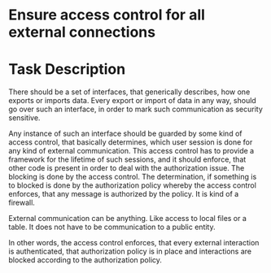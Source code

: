 # Ensure access control for all external connections
# Task Description
There should be a set of interfaces,
that generically describes, how one exports or imports data.
Every export or import of data in any way,
should go over such an interface,
in order to mark such communication as security sensitive.

Any instance of such an interface should be guarded by some kind of access control,
that basically determines, which user session is done for any kind of external communication.
This access control has to provide a framework for the lifetime of such sessions, and
it should enforce, that other code is present in order to deal with the authorization issue.
The blocking is done by the access control.
The determination, if something is to blocked is done by the authorization policy
whereby the access control enforces,
that any message is authorized by the policy.
It is kind of a firewall.

External communication can be anything.
Like access to local files or a table.
It does not have to be communication to a public entity.

In other words, the access control enforces,
that every external interaction is authenticated,
that authorization policy is in place and
interactions are blocked according to the authorization policy.